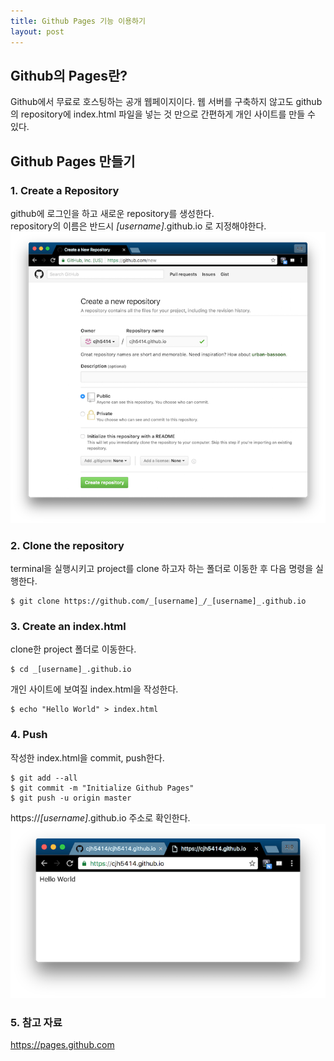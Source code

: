 ```yaml
---
title: Github Pages 기능 이용하기
layout: post
---
```


## Github의 Pages란?
Github에서 무료로 호스팅하는 공개 웹페이지이다. 웹 서버를 구축하지 않고도 github의 repository에 index.html 파일을 넣는 것 만으로 간편하게 개인 사이트를 만들 수 있다.

## Github Pages 만들기

### 1. Create a Repository  
github에 로그인을 하고 새로운 repository를 생성한다.  
repository의 이름은 반드시 _[username]_.github.io 로 지정해야한다.  
![New Repository](/images/githubpages/githubpages_new.png)  

### 2. Clone the repository  
terminal을 실행시키고 project를 clone 하고자 하는 폴더로 이동한 후 다음 명령을 실행한다.    
```
$ git clone https://github.com/_[username]_/_[username]_.github.io
```

### 3. Create an index.html
clone한 project 폴더로 이동한다. 

``` 
$ cd _[username]_.github.io  
```

개인 사이트에 보여질 index.html을 작성한다.  

```
$ echo "Hello World" > index.html  
```

### 4. Push
작성한 index.html을 commit, push한다.  

```
$ git add --all  
$ git commit -m "Initialize Github Pages"  
$ git push -u origin master  
```

https://_[username]_.github.io 주소로 확인한다.  
![New Repository](/images/githubpages/githubpages_result.png)  

### 5. 참고 자료  
<https://pages.github.com>